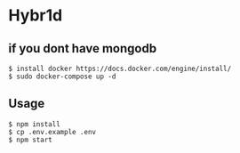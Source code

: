 # Hybr1d

## if you dont have mongodb
    $ install docker https://docs.docker.com/engine/install/
    $ sudo docker-compose up -d  

## Usage
    $ npm install
    $ cp .env.example .env
    $ npm start
    
